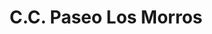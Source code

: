 ---
title: "C.C. Paseo Los Morros"
url: /san-juan-de-los-morros/c-c-paseo-los-morros/
shop: centro comercial
---